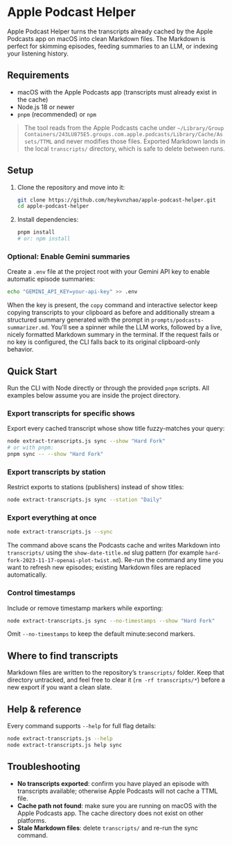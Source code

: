 # Apple Podcast Helper

Apple Podcast Helper turns the transcripts already cached by the Apple Podcasts app on macOS into clean Markdown files. The Markdown is perfect for skimming episodes, feeding summaries to an LLM, or indexing your listening history.

## Requirements

- macOS with the Apple Podcasts app (transcripts must already exist in the cache)
- Node.js 18 or newer
- `pnpm` (recommended) or `npm`

> The tool reads from the Apple Podcasts cache under `~/Library/Group Containers/243LU875E5.groups.com.apple.podcasts/Library/Cache/Assets/TTML` and never modifies those files. Exported Markdown lands in the local `transcripts/` directory, which is safe to delete between runs.

## Setup

1. Clone the repository and move into it:
   ```bash
   git clone https://github.com/heykvnzhao/apple-podcast-helper.git
   cd apple-podcast-helper
   ```
2. Install dependencies:
   ```bash
   pnpm install
   # or: npm install
   ```

### Optional: Enable Gemini summaries

Create a `.env` file at the project root with your Gemini API key to enable automatic episode summaries:

```bash
echo "GEMINI_API_KEY=your-api-key" >> .env
```

When the key is present, the `copy` command and interactive selector keep copying transcripts to your clipboard as before and additionally stream a structured summary generated with the prompt in `prompts/podcasts-summarizer.md`. You'll see a spinner while the LLM works, followed by a live, nicely formatted Markdown summary in the terminal. If the request fails or no key is configured, the CLI falls back to its original clipboard-only behavior.

## Quick Start

Run the CLI with Node directly or through the provided `pnpm` scripts. All examples below assume you are inside the project directory.

### Export transcripts for specific shows

Export every cached transcript whose show title fuzzy-matches your query:

```bash
node extract-transcripts.js sync --show "Hard Fork"
# or with pnpm:
pnpm sync -- --show "Hard Fork"
```

### Export transcripts by station

Restrict exports to stations (publishers) instead of show titles:

```bash
node extract-transcripts.js sync --station "Daily"
```

### Export everything at once

```bash
node extract-transcripts.js --sync
```

The command above scans the Podcasts cache and writes Markdown into `transcripts/` using the `show-date-title.md` slug pattern (for example `hard-fork-2023-11-17-openai-plot-twist.md`). Re-run the command any time you want to refresh new episodes; existing Markdown files are replaced automatically.

### Control timestamps

Include or remove timestamp markers while exporting:

```bash
node extract-transcripts.js sync --no-timestamps --show "Hard Fork"
```

Omit `--no-timestamps` to keep the default minute:second markers.

## Where to find transcripts

Markdown files are written to the repository’s `transcripts/` folder. Keep that directory untracked, and feel free to clear it (`rm -rf transcripts/*`) before a new export if you want a clean slate.

## Help & reference

Every command supports `--help` for full flag details:

```bash
node extract-transcripts.js --help
node extract-transcripts.js help sync
```

## Troubleshooting

- **No transcripts exported**: confirm you have played an episode with transcripts available; otherwise Apple Podcasts will not cache a TTML file.
- **Cache path not found**: make sure you are running on macOS with the Apple Podcasts app. The cache directory does not exist on other platforms.
- **Stale Markdown files**: delete `transcripts/` and re-run the sync command.

